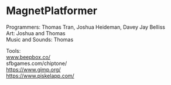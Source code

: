 # MagnetPlatformer
Programmers: Thomas Tran, Joshua Heideman, Davey Jay Belliss  
Art: Joshua and Thomas  
Music and Sounds: Thomas  

Tools:  
www.beepbox.co/  
sfbgames.com/chiptone/  
https://www.gimp.org/  
https://www.piskelapp.com/

